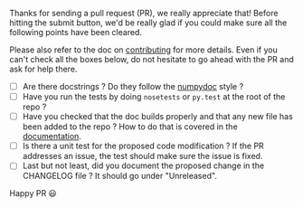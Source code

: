 Thanks for sending a pull request (PR), we really appreciate that! Before hitting the submit button, we'd be really glad if you could make sure all the following points have been cleared.

Please also refer to the doc on [contributing](https://pyroomacoustics.readthedocs.io/en/pypi-release/contributing.html) for more details. Even if you can't check all the boxes below, do not hesitate to go ahead with the PR and ask for help there.

- [ ] Are there docstrings ? Do they follow the [numpydoc](https://numpydoc.readthedocs.io/en/latest/format.html#docstring-standard) style ?
- [ ] Have you run the tests by doing `nosetests` or `py.test` at the root of the repo ?
- [ ] Have you checked that the doc builds properly and that any new file has been added to the repo ? How to do that is covered in the [documentation](https://pyroomacoustics.readthedocs.io/en/pypi-release/contributing.html#documentation).
- [ ] Is there a unit test for the proposed code modification ? If the PR addresses an issue, the test should make sure the issue is fixed.
- [ ] Last but not least, did you document the proposed change in the CHANGELOG file ? It should go under "Unreleased".

Happy PR :smiley:
